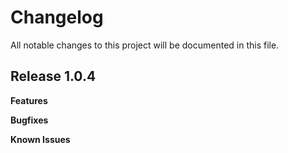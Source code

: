 # Changelog

All notable changes to this project will be documented in this file.

## Release 1.0.4

**Features**

**Bugfixes**

**Known Issues**
